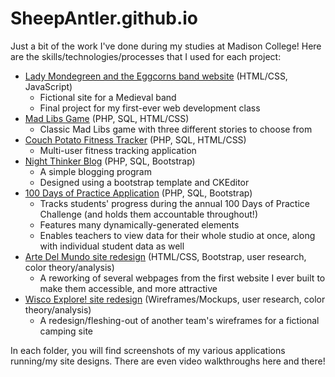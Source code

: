 # SheepAntler.github.io

Just a bit of the work I've done during my studies at Madison College! 
Here are the skills/technologies/processes that I used for each project: 

* [Lady Mondegreen and the Eggcorns band website](ladyMondegreenSite) (HTML/CSS, JavaScript)
  * Fictional site for a Medieval band
  * Final project for my first-ever web development class
* [Mad Libs Game](madLibs) (PHP, SQL, HTML/CSS)
  * Classic Mad Libs game with three different stories to choose from
* [Couch Potato Fitness Tracker](couchPotatoFitness) (PHP, SQL, HTML/CSS)
  * Multi-user fitness tracking application 
* [Night Thinker Blog](nightThinkerBlog) (PHP, SQL, Bootstrap)
  * A simple blogging program 
  * Designed using a bootstrap template and CKEditor 
* [100 Days of Practice Application](100DaysOfPractice) (PHP, SQL, Bootstrap)
  * Tracks students' progress during the annual 100 Days of Practice Challenge (and holds them accountable throughout!)
  * Features many dynamically-generated elements
  * Enables teachers to view data for their whole studio at once, along with individual student data as well
* [Arte Del Mundo site redesign](arteDelMundoRedesign) (HTML/CSS, Bootstrap, user research, color theory/analysis)
  * A reworking of several webpages from the first website I ever built to make them accessible, and more attractive
* [Wisco Explore! site redesign](wiscoExploreRedesign) (Wireframes/Mockups, user research, color theory/analysis)
  * A redesign/fleshing-out of another team's wireframes for a fictional camping site

In each folder, you will find screenshots of my various applications running/my site designs. 
There are even video walkthroughs here and there! 
